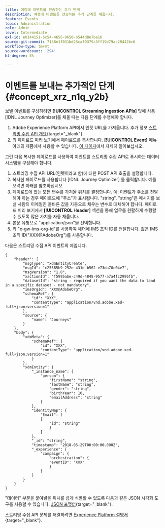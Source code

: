```yaml
---
title: 여정에 이벤트를 전송하는 추가 단계
description: 여정에 이벤트를 전송하는 추가 단계를 배웁니다.
feature: Events
topic: Administration
role: Admin
level: Intermediate
exl-id: e0144151-6c54-4656-9650-b544d8e7be16
source-git-commit: 7138e1f031bd26caf9379c3ff19d79ac29442bc6
workflow-type: tm+mt
source-wordcount: '294'
ht-degree: 5%

---
```


# 이벤트를 보내는 추가적인 단계 {#concept_xrz_n1q_y2b}

보낼 이벤트를 구성하려면 **[!UICONTROL Streaming Ingestion APIs]** 및에 사용 [!DNL Journey Optimizer]를 채울 때는 다음 단계를 수행해야 합니다.

1. Adobe Experience Platform API에서 인렛 URL을 가져옵니다. 추가 정보 [스트리밍 수집 API 개요](https://experienceleague.adobe.com/docs/experience-platform/ingestion/streaming/overview.html?lang=ko){target=&quot;_blank&quot;}.
1. 의 페이로드 미리 보기에서 페이로드를 복사합니다. **[!UICONTROL Event]** 메뉴 아래의 제품에서 사용할 수 있습니다. [이 페이지](../event/about-creating.md#define-the-payload-fields)에서 자세히 알아보십시오.

그런 다음 복사한 페이로드를 사용하여 이벤트를 스트리밍 수집 API로 푸시하는 데이터 시스템을 구성해야 합니다.

1. 스트리밍 수집 API URL(인렛이라고 함)에 대한 POST API 호출을 설정합니다.
1. 복사한 페이로드를 사용합니다 [!DNL Journey Optimizer] 를 클릭합니다. 예를 보려면 아래를 참조하십시오
1. 페이로드에 있는 모든 변수를 가져올 위치를 결정합니다. 예: 이벤트가 주소를 전달해야 하는 경우 페이로드에 &quot;주소&quot;가 표시됩니다. &quot;string&quot;. &quot;string&quot;은 메시지를 보낼 사람의 이메일인 올바른 값을 자동으로 채우는 변수로 대체해야 합니다. 페이로드 미리 보기에서 **[!UICONTROL Header]** 섹션을 통해 업무를 원활하게 수행할 수 있도록 많은 가치를 자동 채웁니다.
1. 본문 유형으로 &quot;application/json&quot;을 선택합니다.
1. 키 &quot;x-gw-ims-org-id&quot;를 사용하여 헤더에 IMS 조직 ID를 전달합니다. 값은 IMS 조직 ID(&quot;XXX@AdobeOrg&quot;)를 사용합니다.

다음은 스트리밍 수집 API 이벤트의 예입니다.

```
{
    "header": {
        "msgType": "xdmEntityCreate",
        "msgId": "c25585b9-252e-431d-b562-e73da70c04e7",
        "msgVersion": "1.0",
        "xactionId": "f5995abe-c49d-4848-9577-a7a4fc2996fb",
        "datasetId": "string - required if you want the data to land in a specific dataset - not mandatory",
        "imsOrgId": "XXX@AdobeOrg",
        "schemaRef": {
            "id": "XXX",
            "contentType": "application/vnd.adobe.xed-full+json;version=1"
        },
        "source": {
            "name": "Journeys"
        }
    },
    "body": {
        "xdmMeta": {
            "schemaRef": {
                "id": "XXX",
                "contentType": "application/vnd.adobe.xed-full+json;version=1"
            }
        },
        "xdmEntity": {
            "_instance_name": {
                "person": {
                    "firstName": "string",
                    "lastName": "string",
                    "gender": "string",
                    "birthYear": 10,
                    "emailAddress": "string"
                }
            },
            "identityMap": {
                "Email": [
                {
                    "id": "string"
                    }
                ]
            },
            "_id": "string",
            "timestamp": "2018-05-29T00:00:00.000Z",
            "_experience": {
                "campaign": {
                    "orchestration": {
                    "eventID": "XXX"
                    }
                }
            }
        }
    }
}
```

&quot;데이터&quot; 부분을 붙여넣을 위치를 쉽게 식별할 수 있도록 다음과 같은 JSON 시각화 도구를 사용할 수 있습니다. [JSON 포맷터](https://jsonformatter.curiousconcept.com){target=&quot;_blank&quot;}.

스트리밍 수집 API 문제를 해결하려면 [Experience Platform 설명서](https://experienceleague.adobe.com/docs/experience-platform/ingestion/streaming/troubleshooting.html){target=&quot;_blank&quot;}.
